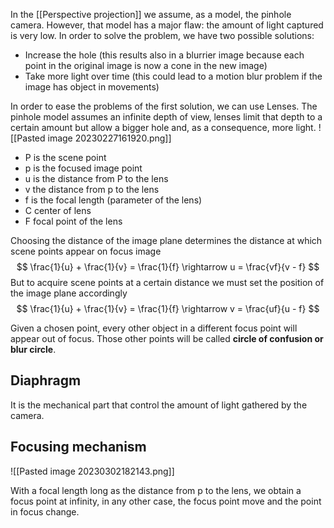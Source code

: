 In the [[Perspective projection]] we assume, as a model, the pinhole camera. However, that model has a major flaw: the amount of light captured is very low. In order to solve the problem, we have two possible solutions:

- Increase the hole (this results also in a blurrier image because each point in the original image is now a cone in the new image)
- Take more light over time (this could lead to a motion blur problem if the image has object in movements)

In order to ease the problems of the first solution, we can use Lenses.
The pinhole model assumes an infinite depth of view, lenses limit that depth to a certain amount but allow a bigger hole and, as a consequence, more light.
![[Pasted image 20230227161920.png]]

- P is the scene point
- p is the focused image point
- u is the distance from P to the lens
- v the distance from p to the lens
- f is the focal length (parameter of the lens)
- C center of lens
- F focal point of the lens

Choosing the distance of the image plane determines the distance at which scene points appear on focus image
$$
\frac{1}{u} + \frac{1}{v} = \frac{1}{f} \rightarrow u = \frac{vf}{v - f}
$$
But to acquire scene points at a certain distance we must set the position of the image plane accordingly
$$
\frac{1}{u} + \frac{1}{v} = \frac{1}{f} \rightarrow v = \frac{uf}{u - f}
$$

Given a chosen point, every other object in a different focus point will appear out of focus.
Those other points will be called __circle of confusion or blur circle__.

## Diaphragm

It is the mechanical part that control the amount of light gathered by the camera.

## Focusing mechanism

![[Pasted image 20230302182143.png]]

With a focal length long as the distance from p to the lens, we obtain a focus point at infinity, in any other case, the focus point move and the point in focus change.